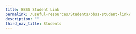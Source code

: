 ```yaml
---
title: BBSS Student Link
permalink: /useful-resources/Students/bbss-student-link/
description: ""
third_nav_title: Students
---
```

